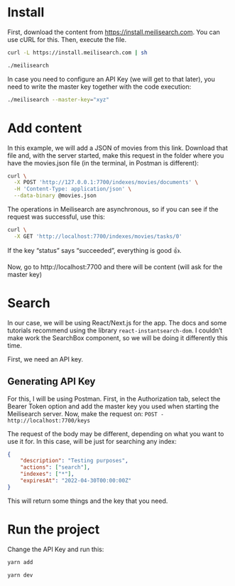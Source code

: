 # Install
First, download the content from https://install.meilisearch.com. You can use cURL for this. Then, execute the file.
```bash
curl -L https://install.meilisearch.com | sh 

./meilisearch
```

In case you need to configure an API Key (we will get to that later), you need to write the master key together with the code execution:
```bash
./meilisearch --master-key="xyz"
```

# Add content
In this example, we will add a JSON of movies from this link.
Download that file and, with the server started, make this request in the folder where you have the movies.json file (in the terminal, in Postman is different):
```bash
curl \
  -X POST 'http://127.0.0.1:7700/indexes/movies/documents' \
  -H 'Content-Type: application/json' \
  --data-binary @movies.json
```

The operations in Meilisearch are asynchronous, so if you can see if the request was successful, use this:
```bash
curl \
  -X GET 'http://localhost:7700/indexes/movies/tasks/0'
```

If the key “status” says “succeeded”, everything is good 👍.

Now, go to http://localhost:7700 and there will be content (will ask for the master key)

# Search
In our case, we will be using React/Next.js for the app. The docs and some tutorials recommend using the library `react-instantsearch-dom`. I couldn’t make work the SearchBox component, so we will be doing it differently this time.

First, we need an API key.

## Generating API Key
For this, I will be using Postman. First, in the Authorization tab, select the Bearer Token option and add the master key you used when starting the Meilisearch server. Now, make the request on:
```POST - http://localhost:7700/keys```

The request of the body may be different, depending on what you want to use it for. In this case, will be just for searching any index:
```json
{
    "description": "Testing purposes",
    "actions": ["search"],
    "indexes": ["*"],
    "expiresAt": "2022-04-30T00:00:00Z"
}
```

This will return some things and the key that you need.

# Run the project
Change the API Key and run this:
```bash
yarn add

yarn dev
```
